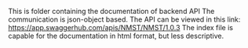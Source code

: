 This is folder containing the documentation of backend API
The communication is json-object based.
The API can be viewed in this link: https://app.swaggerhub.com/apis/NMST/NMST/1.0.3
The index file is capable for the documentation in html format, but less descriptive. 